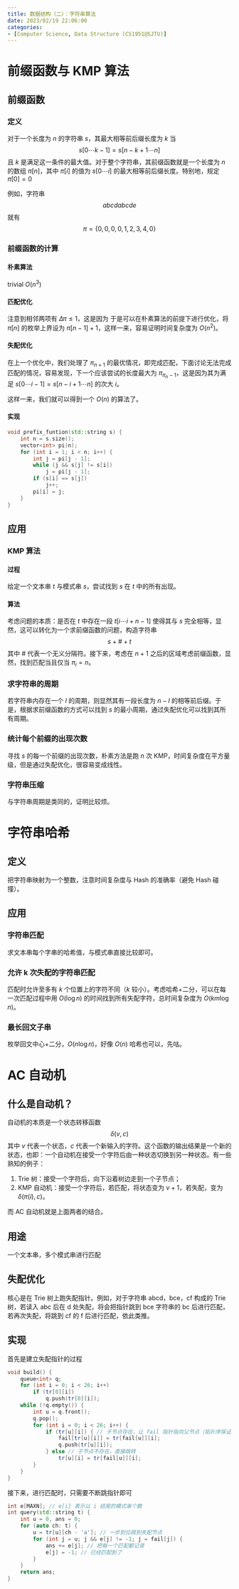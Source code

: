 ```yaml
---
title: 数据结构（二）：字符串算法
date: 2023/02/19 22:06:00
categories:
- [Computer Science, Data Structure (CS1951@SJTU)]
---
```


# 前缀函数与 KMP 算法
## 前缀函数
### 定义

对于一个长度为 $n$ 的字符串 $s$，其最大相等前后缀长度为 $k$ 当
$$s[0\cdots k-1]=s[n-k+1\cdots n]$$
且 $k$ 是满足这一条件的最大值。对于整个字符串，其前缀函数就是一个长度为 $n$ 的数组 $\pi[n]$，其中 $\pi[i]$ 的值为 $s[0\cdots i]$ 的最大相等前后缀长度。特别地，规定 $\pi[0]=0$

例如，字符串
$$abcdabcde$$
就有
$$\pi=\{0,0,0,0,1,2,3,4,0\}$$

### 前缀函数的计算

#### 朴素算法
trivial $O(n^3)$

#### 匹配优化
注意到相邻两项有 $\Delta\pi\le 1$，这是因为
于是可以在朴素算法的前提下进行优化，将 $\pi[n]$ 的枚举上界设为 $\pi[n-1]+1$，这样一来，容易证明时间复杂度为 $O(n^2)$。

#### 失配优化
在上一个优化中，我们处理了 $\pi_{n+1}$ 的最优情况，即完成匹配，下面讨论无法完成匹配的情况，容易发现，下一个应该尝试的长度最大为 $\pi_{\pi_n - 1}$，这是因为其为满足 $s[0\cdots i-1]=s[n-i+1\cdots n]$ 的次大 $i$。

这样一来，我们就可以得到一个 $O(n)$ 的算法了。

#### 实现
```cpp
void prefix_funtion(std::string s) {
    int n = s.size();
    vector<int> pi(n);
    for (int i = 1; i < n; i++) {
        int j = pi[j - 1];
        while (j && s[j] != s[i])
            j = pi[j - 1];
        if (s[i] == s[j])
            j++;
        pi[i] = j;
    }
}
```

## 应用
### KMP 算法
#### 过程
给定一个文本串 $t$ 与模式串 $s$，尝试找到 $s$ 在 $t$ 中的所有出现。
#### 算法
考虑问题的本质：是否在 $t$ 中存在一段 $t[i\cdots i+n-1]$ 使得其与 $s$ 完全相等，显然，这可以转化为一个求前缀函数的问题，构造字符串 
$$s+\#+t$$
其中 $\#$ 代表一个无义分隔符。接下来，考虑在 $n+1$ 之后的区域考虑前缀函数，显然，找到匹配当且仅当 $\pi_i=n$。
### 求字符串的周期
若字符串内存在一个 $l$ 的周期，则显然其有一段长度为 $n-l$ 的相等前后缀。于是，根据求前缀函数的方式可以找到 $s$ 的最小周期，通过失配优化可以找到其所有周期。
### 统计每个前缀的出现次数
寻找 $s$ 的每一个前缀的出现次数，朴素方法是跑 $n$ 次 KMP，时间复杂度在平方量级，但是通过失配优化，很容易变成线性。
### 字符串压缩
与字符串周期是类同的，证明比较烦。

# 字符串哈希
## 定义
把字符串映射为一个整数，注意时间复杂度与 Hash 的准确率（避免 Hash 碰撞）。
## 应用
### 字符串匹配
求文本串每个字串的哈希值，与模式串直接比较即可。
### 允许 k 次失配的字符串匹配
匹配时允许至多有 $k$ 个位置上的字符不同（$k$ 较小）。考虑哈希+二分，可以在每一次匹配过程中用 $O(\log n)$ 的时间找到所有失配字符，总时间复杂度为 $O(km\log n)$。
### 最长回文子串
枚举回文中心+二分，$O(n\log n)$，好像 $O(n)$ 哈希也可以，先咕。

# AC 自动机
## 什么是自动机？
自动机的本质是一个状态转移函数 
$$\delta(v, c)$$
其中 $v$ 代表一个状态，$c$ 代表一个新输入的字符。这个函数的输出结果是一个新的状态，也即：一个自动机在接受一个字符后由一种状态切换到另一种状态。有一些熟知的例子：
1. Trie 树：接受一个字符后，向下沿着树边走到一个子节点；
2. KMP 自动机：接受一个字符后，若匹配，将状态变为 $v+1$，若失配，变为 $\delta(\pi(i),c)$。

而 AC 自动机就是上面两者的结合。

## 用途
一个文本串，多个模式串进行匹配

## 失配优化
核心是在 Trie 树上跑失配指针。例如，对于字符串 abcd，bce，cf 构成的 Trie 树，若读入 abc 后在 d 处失配，将会把指针跳到 bce 字符串的 bc 后进行匹配，若再次失配，将跳到 cf 的 f 后进行匹配，依此类推。

## 实现
首先是建立失配指针的过程
```cpp
void build() {
    queue<int> q;
    for (int i = 0; i < 26; i++)
        if (tr[0][i])
            q.push(tr[0][i]);
    while (!q.empty()) {
        int u = q.front();
        q.pop();
        for (int i = 0; i < 26; i++) {
            if (tr[u][i]) { // 子节点存在，让 fail 指针指向父节点（拓扑序保证父节点 fail 指针的最优性）
                fail[tr[u][i]] = tr[fail[u]][i];
                q.push(tr[u][i]);
            } else // 子节点不存在，直接跳转
                tr[u][i] = tr[fail[u]][i];
        }
    }
}
```
接下来，进行匹配时，只需要不断跳指针即可
```cpp
int e[MAXN]; // e[i] 表示以 i 结尾的模式串个数
int query(std::string t) {
    int u = 0, ans = 0;
    for (auto ch: t) {
        u = tr[u][ch - 'a']; // 一步到位跳到失配节点
        for (int j = u; j && e[j] != -1; j = fail[j]) {
            ans += e[j]; // 把每一个匹配都记录
            e[j] = -1; // 已经匹配到了
        }
    }
    return ans;
}
```
